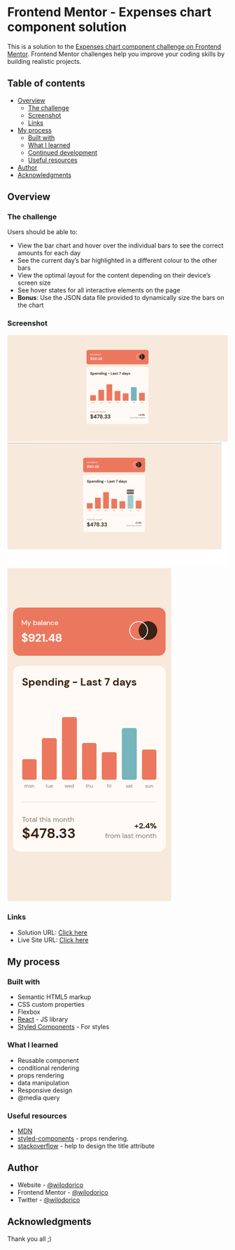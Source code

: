 # Frontend Mentor - Expenses chart component solution

This is a solution to the [Expenses chart component challenge on Frontend Mentor](https://www.frontendmentor.io/challenges/expenses-chart-component-e7yJBUdjwt). Frontend Mentor challenges help you improve your coding skills by building realistic projects. 

## Table of contents

- [Overview](#overview)
  - [The challenge](#the-challenge)
  - [Screenshot](#screenshot)
  - [Links](#links)
- [My process](#my-process)
  - [Built with](#built-with)
  - [What I learned](#what-i-learned)
  - [Continued development](#continued-development)
  - [Useful resources](#useful-resources)
- [Author](#author)
- [Acknowledgments](#acknowledgments)

## Overview

### The challenge

Users should be able to:

- View the bar chart and hover over the individual bars to see the correct amounts for each day
- See the current day’s bar highlighted in a different colour to the other bars
- View the optimal layout for the content depending on their device’s screen size
- See hover states for all interactive elements on the page
- **Bonus**: Use the JSON data file provided to dynamically size the bars on the chart

### Screenshot

![](./screenshots/screen.png)
![](./screenshots/active.png)
![](./screenshots/mobile.png)

### Links

- Solution URL: [Click here](https://github.com/wilodorico/expenses-chart-challenge)
- Live Site URL: [Click here](https://expense-chart-junior-challenge.netlify.app/)

## My process

### Built with

- Semantic HTML5 markup
- CSS custom properties
- Flexbox
- [React](https://reactjs.org/) - JS library
- [Styled Components](https://styled-components.com/) - For styles

### What I learned

- Reusable component
- conditional rendering
- props rendering
- data manipulation
- Responsive design
- @media query


### Useful resources

- [MDN](https://developer.mozilla.org/fr/)
- [styled-components](https://styled-components.com) - props rendering.
- [stackoverflow](https://stackoverflow.com/questions/41970493/how-to-control-position-and-colour-of-title-text-in-html-href-element) - help to design the title attribute

## Author

- Website - [@wilodorico](https://www.wilodorico.fr)
- Frontend Mentor - [@wilodorico](https://www.frontendmentor.io/profile/wilodorico)
- Twitter - [@wilodorico](https://www.twitter.com/wilodorico)

## Acknowledgments

Thank you all ;)
